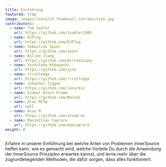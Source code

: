 ```yaml
---
title: Einführung
featured: true
image: images/learn/LP_thumbnail_introduction.jpg
contributors:
  - name: Tom Sadler
    url: https://github.com/tsadler1988
  - name: RJPlog
    url: https://github.com/RJPlog
  - name: Sebastian Spier
    url: https://github.com/spier
  - name: Willem Jiang
    url: https://github.com/WillemJiang
  - name: Yoshitake Kobayashi
    url: https://github.com/ystk
  - name: rrrutledge
    url: https://github.com/rrrutledge
  - name: Johannes Tigges
    url: https://github.com/lenucksi
  - name: Isabel Drost-Fromm
    url: https://github.com/MaineC
  - name: Arno Mihm
    url: null
  - name: Arno M
    url: https://github.com/arnom-ms
  - name: Maximilian Capraro
    url: https://github.com/maxcapraro
weight: 0
---
```


Erfahre in unserer Einführung bei welche Arten von Problemen InnerSource helfen kann, wie es gemacht wird, welche Vorteile Du durch die Anwendung der InnerSource Prinzipien erwarten kannst, und lerne mehr über die zugrundeliegenden Methoden, die dafür sorgen, dass alles funktioniert.

<!--- This file autogenerated from https://github.com/InnerSourceCommons/InnerSourceLearningPath/blob/master/scripts -->
